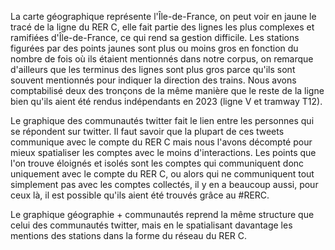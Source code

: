 La carte géographique représente l'Île-de-France, on peut voir en jaune le tracé de la ligne du RER C, elle fait partie des lignes les plus complexes et ramifiées d'Île-de-France, ce qui rend sa gestion difficile. Les stations figurées par des points jaunes sont plus ou moins gros en fonction du nombre de fois où ils étaient mentionnés dans notre corpus, on remarque d'ailleurs que les terminus des lignes sont plus gros parce qu'ils sont souvent mentionnés pour indiquer la direction des trains. Nous avons comptabilisé deux des tronçons de la même manière que le reste de la ligne bien qu'ils aient été rendus indépendants en 2023 (ligne V et tramway T12).

Le graphique des communautés twitter fait le lien entre les personnes qui se répondent sur twitter. Il faut savoir que la plupart de ces tweets communique avec le compte du RER C mais nous l'avons décompté pour mieux spatialiser les comptes avec le moins d'interactions. Les points que l'on trouve éloignés et isolés sont les comptes qui communiquent donc uniquement avec le compte du RER C, ou alors qui ne communiquent tout simplement pas avec les comptes collectés, il y en a beaucoup aussi, pour ceux là, il est possible qu'ils aient été trouvés grâce au #RERC.

Le graphique géographie + communautés reprend la même structure que celui des communautés twitter, mais en le spatialisant davantage les mentions des stations dans la forme du réseau du RER C.  